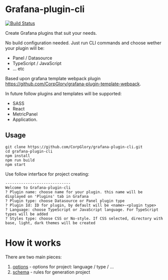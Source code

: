 # Grafana-plugin-cli

[![Build Status](https://travis-ci.org/CorpGlory/grafana-plugin-cli.svg?branch=master)](https://travis-ci.org/CorpGlory/grafana-plugin-cli)

Create Grafana plugins that suit your needs.

No build configuration needed. 
Just run CLI commands and choose wether your plugin will be:
- Panel / Datasource
- TypeScript / JavaScript
- ... etc

Based upon grafana template webpack plugin https://github.com/CorpGlory/grafana-plugin-template-webpack.

In future follow plugins and templates will be supported:
* SASS
* React
* MetricPanel
* Application.

## Usage

```
git clone https://github.com/CorpGlory/grafana-plugin-cli.git
cd grafana-plugin-cli
npm install
npm run build
npm start
```

Use follow interface for project creating:
```
-----------------------------
Welcome to Grafana-plugin-cli
? Plugin name: choose name for your plugin. this name will be displayed on 'Plugins' tab in Grafana
? Plugin type: choose Datasource or Panel plugin type
? Plugin Id: ID for plugin, by default will be <name>-<plugin type>
? Language: choose TypeScript or JavaScript language. For TypeScript types will be added
? Styles type: choose CSS or No-style. If CSS selected, directory with base, light, dark themes will be created
```

# How it works

There are two main pieces:
1. [options](/src/template_options.ts) - options for project: language / type / ...
2. [schema](/src/project_schema/index.ts) - rules for generation project
